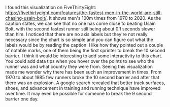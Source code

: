 I found this visualization on FiveThirtyEight: https://fivethirtyeight.com/features/the-fastest-men-in-the-world-are-still-chasing-usain-bolt/. It shows men's 100m times from 1970 to 2020. As the caption states, we can see that no one has come close to beating Usain Bolt, with the second fastest runner still being about 0.1 seconds slower than him. I noticed that there are no axis labels but they're not really necessary since the chart is so simple and you can figure out what the labels would be by reading the caption. I like how they pointed out a couple of notable marks, one of them being the first sprinter to break the 10 second barrier. I think it would be interesting to add some interactivity to this chart. You could add data tips when you hover over the points to see who the runner was and what country they were from. Seeing this visualization made me wonder why there has been such an improvement in times. From 1970 to about 1985 few runners broke the 10 second barrier and after that there was an explosion. A google search revealed that better track surfaces, shoes, and advancement in training and running technique have improved over time. It may even be possible for someone to break the 9 second barrier one day. 

